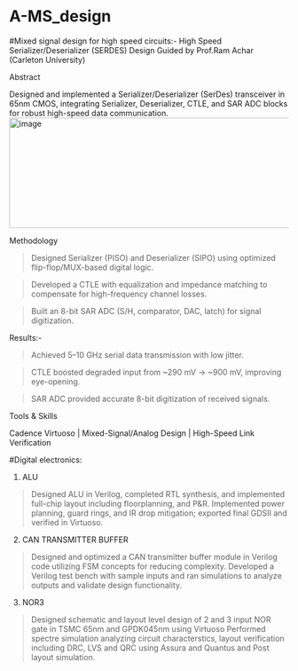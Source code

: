 # A-MS_design

#Mixed signal design for high speed circuits:-
High Speed Serializer/Deserializer (SERDES) Design
Guided by Prof.Ram Achar (Carleton University)

Abstract

Designed and implemented a Serializer/Deserializer (SerDes) transceiver in 65nm CMOS, integrating Serializer, Deserializer, CTLE, and SAR ADC blocks for robust high-speed data communication.
<img width="975" height="199" alt="image" src="https://github.com/user-attachments/assets/0389dfc1-64bf-44a3-956e-b2ffc0539ec7" />

Methodology

>Designed Serializer (PISO) and Deserializer (SIPO) using optimized flip-flop/MUX-based digital logic.

>Developed a CTLE with equalization and impedance matching to compensate for high-frequency channel losses.

>Built an 8-bit SAR ADC (S/H, comparator, DAC, latch) for signal digitization.

Results:-

>Achieved 5–10 GHz serial data transmission with low jitter.

>CTLE boosted degraded input from ~290 mV → ~900 mV, improving eye-opening.

>SAR ADC provided accurate 8-bit digitization of received signals.

Tools & Skills

Cadence Virtuoso | Mixed-Signal/Analog Design | High-Speed Link Verification

#Digital electronics:
1) ALU
>Designed ALU in Verilog, completed RTL synthesis, and implemented full-chip layout including floorplanning, and P&R.
>Implemented power planning, guard rings, and IR drop mitigation; exported final GDSII and verified in Virtuoso.
2) CAN TRANSMITTER BUFFER
>Designed and optimized a CAN transmitter buffer module in Verilog code utilizing FSM concepts for reducing complexity.
>Developed a Verilog test bench with sample inputs and ran simulations to analyze outputs and validate design functionality.
3) NOR3
>Designed schematic and layout level design of 2 and 3 input NOR gate in TSMC 65nm and GPDK045nm using Virtuoso
>Performed spectre simulation analyzing circuit characterstics, layout verification including DRC, LVS and QRC using Assura and Quantus and Post layout simulation.



